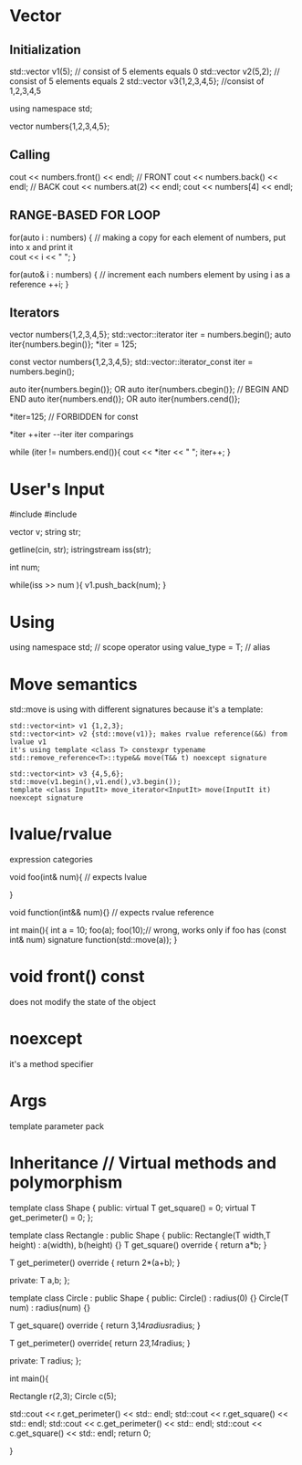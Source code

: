 # Vector

## Initialization

std::vector<int> v1(5); // consist of 5 elements equals 0
std::vector<int> v2(5,2); // consist of 5 elements equals 2
std::vector<int> v3{1,2,3,4,5}; //consist of 1,2,3,4,5

using namespace std;

vector<int> numbers{1,2,3,4,5};

## Calling

cout << numbers.front() << endl; // FRONT
cout << numbers.back() << endl;  // BACK
cout << numbers.at(2) << endl;
cout << numbers[4] << endl;

## RANGE-BASED FOR LOOP

for(auto i : numbers) { // making a copy for each element of numbers, put into x and print it  
    cout << i << " ";
}

for(auto& i : numbers) { // increment each numbers element by using i as a reference
    ++i;
}

## Iterators

vector<int> numbers{1,2,3,4,5};
std::vector<int>::iterator iter = numbers.begin();
auto iter{numbers.begin()}; 
*iter = 125;

const vector<int> numbers{1,2,3,4,5};
std::vector<int>::iterator_const iter = numbers.begin();

auto iter{numbers.begin()}; OR auto iter{numbers.cbegin()};  // BEGIN AND END
auto iter{numbers.end()}; OR auto iter{numbers.cend()}; 

*iter=125; // FORBIDDEN for const

*iter
++iter
--iter
iter comparings

while (iter != numbers.end()){
    cout << *iter << " "; 
    iter++;
}


# User's Input 

#include <string>
#include <sstream>

vector<int> v;
string str;

getline(cin, str);
istringstream iss(str);

int num;

while(iss >> num ){
    v1.push_back(num);
}

# Using

using namespace std; // scope operator 
using value_type = T; // alias

# Move semantics

std::move is using with different signatures because it's a template:
    
    std::vector<int> v1 {1,2,3};
    std::vector<int> v2 {std::move(v1)}; makes rvalue reference(&&) from lvalue v1
    it's using template <class T> constexpr typename std::remove_reference<T>::type&& move(T&& t) noexcept signature

    std::vector<int> v3 {4,5,6};
    std::move(v1.begin(),v1.end(),v3.begin()); 
    template <class InputIt> move_iterator<InputIt> move(InputIt it) noexcept signature

# lvalue/rvalue

expression categories

void foo(int& num){ // expects lvalue

}

void function(int&& num){} // expects rvalue reference

int main(){
    int a = 10;
    foo(a);
    foo(10);// wrong, works only if foo has (const int& num) signature
    function(std::move(a));
}

# void front() const 

does not modify the state of the object

# noexcept

it's a method specifier

# Args 

template parameter pack   



# Inheritance // Virtual methods and polymorphism

template <typename T>
class Shape {
public:
  virtual T get_square() = 0;
  virtual T get_perimeter() = 0;
};

template<typename T>
class Rectangle : public Shape<T> {
public:
  Rectangle(T width,T height) : a(width), b(height) {}
  T get_square() override {
    return a*b;
  }

  T get_perimeter() override {
    return 2*(a+b);
  }

private:
  T a,b;
};

template<typename T>
class Circle : public Shape<T> {
public:
  Circle() : radius(0) {}
  Circle(T num) : radius(num) {}
  
  T get_square() override {
    return 3,14*radius*radius;
  }

  T get_perimeter() override{
    return 2*3,14*radius;
  }


private:
  T radius;
};


int main(){ 

Rectangle<double> r(2,3);
Circle<int> c(5);

std::cout << r.get_perimeter() << std:: endl;
std::cout << r.get_square() << std:: endl;
std::cout << c.get_perimeter() << std:: endl;
std::cout << c.get_square() << std:: endl;
return 0;
  
}


